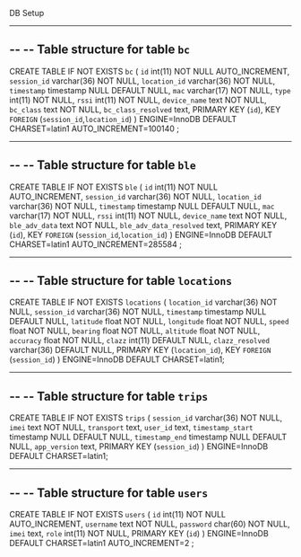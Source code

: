 DB Setup 

-- --------------------------------------------------------

--
-- Table structure for table `bc`
--

CREATE TABLE IF NOT EXISTS `bc` (
  `id` int(11) NOT NULL AUTO_INCREMENT,
  `session_id` varchar(36) NOT NULL,
  `location_id` varchar(36) NOT NULL,
  `timestamp` timestamp NULL DEFAULT NULL,
  `mac` varchar(17) NOT NULL,
  `type` int(11) NOT NULL,
  `rssi` int(11) NOT NULL,
  `device_name` text NOT NULL,
  `bc_class` text NOT NULL,
  `bc_class_resolved` text,
  PRIMARY KEY (`id`),
  KEY `FOREIGN` (`session_id`,`location_id`)
) ENGINE=InnoDB  DEFAULT CHARSET=latin1 AUTO_INCREMENT=100140 ;

-- --------------------------------------------------------

--
-- Table structure for table `ble`
--

CREATE TABLE IF NOT EXISTS `ble` (
  `id` int(11) NOT NULL AUTO_INCREMENT,
  `session_id` varchar(36) NOT NULL,
  `location_id` varchar(36) NOT NULL,
  `timestamp` timestamp NULL DEFAULT NULL,
  `mac` varchar(17) NOT NULL,
  `rssi` int(11) NOT NULL,
  `device_name` text NOT NULL,
  `ble_adv_data` text NOT NULL,
  `ble_adv_data_resolved` text,
  PRIMARY KEY (`id`),
  KEY `FOREIGN` (`session_id`,`location_id`)
) ENGINE=InnoDB  DEFAULT CHARSET=latin1 AUTO_INCREMENT=285584 ;

-- --------------------------------------------------------

--
-- Table structure for table `locations`
--

CREATE TABLE IF NOT EXISTS `locations` (
  `location_id` varchar(36) NOT NULL,
  `session_id` varchar(36) NOT NULL,
  `timestamp` timestamp NULL DEFAULT NULL,
  `latitude` float NOT NULL,
  `longitude` float NOT NULL,
  `speed` float NOT NULL,
  `bearing` float NOT NULL,
  `altitude` float NOT NULL,
  `accuracy` float NOT NULL,
  `clazz` int(11) DEFAULT NULL,
  `clazz_resolved` varchar(36) DEFAULT NULL,
  PRIMARY KEY (`location_id`),
  KEY `FOREIGN` (`session_id`)
) ENGINE=InnoDB DEFAULT CHARSET=latin1;

-- --------------------------------------------------------

--
-- Table structure for table `trips`
--

CREATE TABLE IF NOT EXISTS `trips` (
  `session_id` varchar(36) NOT NULL,
  `imei` text NOT NULL,
  `transport` text,
  `user_id` text,
  `timestamp_start` timestamp NULL DEFAULT NULL,
  `timestamp_end` timestamp NULL DEFAULT NULL,
  `app_version` text,
  PRIMARY KEY (`session_id`)
) ENGINE=InnoDB DEFAULT CHARSET=latin1;

-- --------------------------------------------------------

--
-- Table structure for table `users`
--

CREATE TABLE IF NOT EXISTS `users` (
  `id` int(11) NOT NULL AUTO_INCREMENT,
  `username` text NOT NULL,
  `password` char(60) NOT NULL,
  `imei` text,
  `role` int(11) NOT NULL,
  PRIMARY KEY (`id`)
) ENGINE=InnoDB  DEFAULT CHARSET=latin1 AUTO_INCREMENT=2 ;
